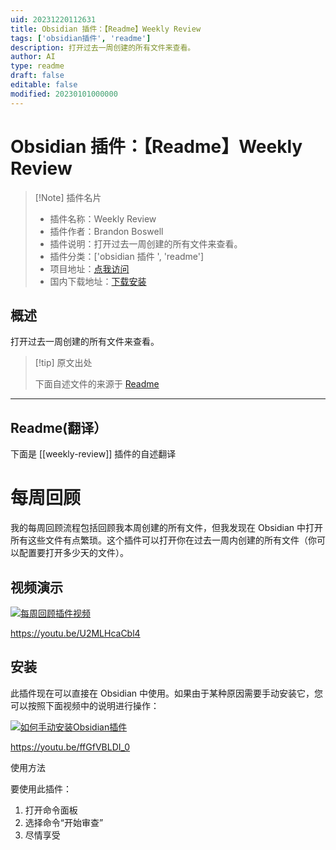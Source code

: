 ```yaml
---
uid: 20231220112631
title: Obsidian 插件：【Readme】Weekly Review
tags: ['obsidian插件', 'readme']
description: 打开过去一周创建的所有文件来查看。
author: AI
type: readme
draft: false
editable: false
modified: 20230101000000
---
```


# Obsidian 插件：【Readme】Weekly Review

> [!Note] 插件名片
> - 插件名称：Weekly Review
> - 插件作者：Brandon Boswell
> - 插件说明：打开过去一周创建的所有文件来查看。
> - 插件分类：['obsidian 插件 ', 'readme']
> - 项目地址：[点我访问](https://github.com/brandonkboswell/weekly-review)
> - 国内下载地址：[下载安装](https://pkmer.cn/products/plugin/pluginMarket/?weekly-review)

## 概述

打开过去一周创建的所有文件来查看。

> [!tip] 原文出处
>
>下面自述文件的来源于 [Readme](https://ghproxy.net/https://raw.githubusercontent.com/brandonkboswell/weekly-review/master/README.md)

---

## Readme(翻译）

下面是 [[weekly-review]] 插件的自述翻译

# 每周回顾

我的每周回顾流程包括回顾我本周创建的所有文件，但我发现在 Obsidian 中打开所有这些文件有点繁琐。这个插件可以打开你在过去一周内创建的所有文件（你可以配置要打开多少天的文件）。

## 视频演示

[![每周回顾插件视频](https://cdn.pkmer.cn/covers/weekly-review_1_0.jpeg!pkmer)](https://www.youtube.com/watch?v=U2MLHcaCbl4)

<https://youtu.be/U2MLHcaCbl4>

## 安装

此插件现在可以直接在 Obsidian 中使用。如果由于某种原因需要手动安装它，您可以按照下面视频中的说明进行操作：

[![如何手动安装Obsidian插件](https://cdn.pkmer.cn/covers/weekly-review_1_1.jpeg!pkmer)](https://www.youtube.com/watch?v=ffGfVBLDI_0)

<https://youtu.be/ffGfVBLDI_0>

使用方法

要使用此插件：

1. 打开命令面板
2. 选择命令“开始审查”
3. 尽情享受



